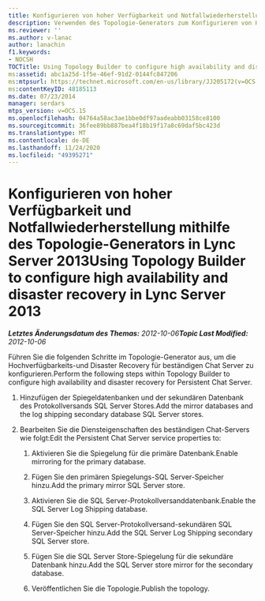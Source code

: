 ```yaml
---
title: Konfigurieren von hoher Verfügbarkeit und Notfallwiederherstellung mithilfe des Topologie-Generators
description: Verwenden des Topologie-Generators zum Konfigurieren von Höchstverfügbarkeit und Disaster Recovery
ms.reviewer: ''
ms.author: v-lanac
author: lanachin
f1.keywords:
- NOCSH
TOCTitle: Using Topology Builder to configure high availability and disaster recovery
ms:assetid: abc1a25d-1f5e-46ef-91d2-0144fc847206
ms:mtpsurl: https://technet.microsoft.com/en-us/library/JJ205172(v=OCS.15)
ms:contentKeyID: 48185113
ms.date: 07/23/2014
manager: serdars
mtps_version: v=OCS.15
ms.openlocfilehash: 04764a58ac3ae1bbe0df97aadeabb03158ce8100
ms.sourcegitcommit: 36fee89bb887bea4f18b19f17a8c69daf5bc423d
ms.translationtype: MT
ms.contentlocale: de-DE
ms.lasthandoff: 11/24/2020
ms.locfileid: "49395271"
---
```

# <a name="using-topology-builder-to-configure-high-availability-and-disaster-recovery-in-lync-server-2013"></a><span data-ttu-id="c1195-103">Konfigurieren von hoher Verfügbarkeit und Notfallwiederherstellung mithilfe des Topologie-Generators in Lync Server 2013</span><span class="sxs-lookup"><span data-stu-id="c1195-103">Using Topology Builder to configure high availability and disaster recovery in Lync Server 2013</span></span>

<div data-xmlns="http://www.w3.org/1999/xhtml">

<div class="topic" data-xmlns="http://www.w3.org/1999/xhtml" data-msxsl="urn:schemas-microsoft-com:xslt" data-cs="https://msdn.microsoft.com/">

<div data-asp="https://msdn2.microsoft.com/asp">



</div>

<div id="mainSection">

<div id="mainBody"><span data-ttu-id="c1195-104">

<span> </span></span><span class="sxs-lookup"><span data-stu-id="c1195-104">

<span> </span></span></span>

<span data-ttu-id="c1195-105">_**Letztes Änderungsdatum des Themas:** 2012-10-06_</span><span class="sxs-lookup"><span data-stu-id="c1195-105">_**Topic Last Modified:** 2012-10-06_</span></span>

<span data-ttu-id="c1195-106">Führen Sie die folgenden Schritte im Topologie-Generator aus, um die Hochverfügbarkeits-und Disaster Recovery für beständigen Chat Server zu konfigurieren.</span><span class="sxs-lookup"><span data-stu-id="c1195-106">Perform the following steps within Topology Builder to configure high availability and disaster recovery for Persistent Chat Server.</span></span>

1.  <span data-ttu-id="c1195-107">Hinzufügen der Spiegeldatenbanken und der sekundären Datenbank des Protokollversands SQL Server Stores.</span><span class="sxs-lookup"><span data-stu-id="c1195-107">Add the mirror databases and the log shipping secondary database SQL Server stores.</span></span>

2.  <span data-ttu-id="c1195-108">Bearbeiten Sie die Diensteigenschaften des beständigen Chat-Servers wie folgt:</span><span class="sxs-lookup"><span data-stu-id="c1195-108">Edit the Persistent Chat Server service properties to:</span></span>
    
    1.  <span data-ttu-id="c1195-109">Aktivieren Sie die Spiegelung für die primäre Datenbank.</span><span class="sxs-lookup"><span data-stu-id="c1195-109">Enable mirroring for the primary database.</span></span>
    
    2.  <span data-ttu-id="c1195-110">Fügen Sie den primären Spiegelungs-SQL Server-Speicher hinzu.</span><span class="sxs-lookup"><span data-stu-id="c1195-110">Add the primary mirror SQL Server store.</span></span>
    
    3.  <span data-ttu-id="c1195-111">Aktivieren Sie die SQL Server-Protokollversanddatenbank.</span><span class="sxs-lookup"><span data-stu-id="c1195-111">Enable the SQL Server Log Shipping database.</span></span>
    
    4.  <span data-ttu-id="c1195-112">Fügen Sie den SQL Server-Protokollversand-sekundären SQL Server-Speicher hinzu.</span><span class="sxs-lookup"><span data-stu-id="c1195-112">Add the SQL Server Log Shipping secondary SQL Server store.</span></span>
    
    5.  <span data-ttu-id="c1195-113">Fügen Sie die SQL Server Store-Spiegelung für die sekundäre Datenbank hinzu.</span><span class="sxs-lookup"><span data-stu-id="c1195-113">Add the SQL Server store mirror for the secondary database.</span></span>
    
    6.  <span data-ttu-id="c1195-114">Veröffentlichen Sie die Topologie.</span><span class="sxs-lookup"><span data-stu-id="c1195-114">Publish the topology.</span></span>

<span data-ttu-id="c1195-115"></div>

<span> </span>

</div>

</div>

</span><span class="sxs-lookup"><span data-stu-id="c1195-115"></div>

<span> </span>

</div>

</div>

</span></span></div>

